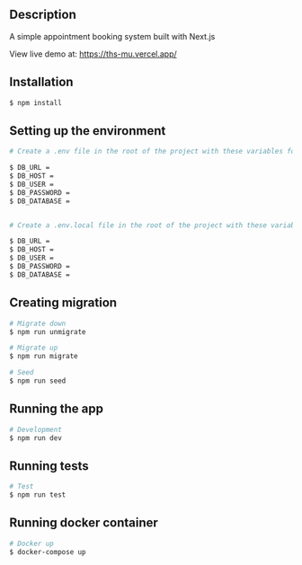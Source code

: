 
## Description

A simple appointment booking system built with Next.js

View live demo at:
https://ths-mu.vercel.app/

## Installation

```bash
$ npm install
```

## Setting up the environment

```bash
# Create a .env file in the root of the project with these variables for the server

$ DB_URL =
$ DB_HOST =
$ DB_USER =
$ DB_PASSWORD =
$ DB_DATABASE =


# Create a .env.local file in the root of the project with these variables

$ DB_URL =
$ DB_HOST =
$ DB_USER =
$ DB_PASSWORD =
$ DB_DATABASE =

```

## Creating migration

```bash
# Migrate down
$ npm run unmigrate

# Migrate up
$ npm run migrate

# Seed
$ npm run seed

```

## Running the app

```bash
# Development
$ npm run dev

```

## Running tests

```bash
# Test
$ npm run test

```
## Running docker container

```bash
# Docker up
$ docker-compose up

```
